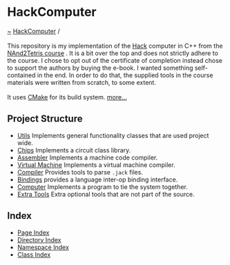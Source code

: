 <a id="hackcomputer"></a>
<h1>HackComputer</h1>
<a href="https://github.com/CharlesCarley/HackComputer#~">~</a>
<a href="index.md#index">HackComputer</a>
<span class="inline-text">/</span>
<span class="bold-text"><b></b></span>
<br/>
<br/>
<span class="inline-text">This repository is my implementation of the </span>
<a href="a00894.md#hack">Hack</a>
<span class="inline-text"> computer in C++ from the </span>
<a href="https://www.coursera.org/learn/build-a-computer#nand2tetris-course">NAnd2Tetris course</a>
<span class="inline-text">. It is a bit over the top and does not strictly adhere to the course. I chose to opt out of the certificate of completion instead chose to support the authors by buying the e-book. I wanted something self-contained in the end. In order to do that, the supplied tools in the course materials were written from scratch, to some extent. </span>
<br/>
<br/>
<span class="inline-text">
 It uses </span>
<a href="https://cmake.org/#cmake">CMake</a>
<span class="inline-text"> for its build system. </span>
<a href="a01563.md#hc00">more...</a>
<a id="index_1hc001"></a>
<a id="project-structure"></a>
<h2>Project Structure</h2>
<ul>
<li><a href="a01564.md#hc01">Utils</a>
<span class="inline-text"> Implements general functionality classes that are used project wide.</span>
</li>
<li><a href="a01565.md#hc02">Chips</a>
<span class="inline-text"> Implements a circuit class library.</span>
</li>
<li><a href="a01566.md#hc03">Assembler</a>
<span class="inline-text"> Implements a machine code compiler.</span>
</li>
<li><a href="a01567.md#hc04">Virtual Machine</a>
<span class="inline-text"> Implements a virtual machine compiler.</span>
</li>
<li><a href="a01568.md#hc05">Compiler</a>
<span class="inline-text"> Provides tools to parse </span>
<code class="typewriter">.jack</code>
<span class="inline-text"> files.</span>
</li>
<li><a href="a01569.md#hc06">Bindings</a>
<span class="inline-text"> provides a language inter-op binding interface.</span>
</li>
<li><a href="a01570.md#hc07">Computer</a>
<span class="inline-text"> Implements a program to tie the system together.</span>
</li>
<li><a href="a01571.md#hc08">Extra Tools</a>
<span class="inline-text"> Extra optional tools that are not part of the source.</span>
</li>
</ul>
<a id="index_1hc002"></a>
<a id="index"></a>
<h2>Index</h2>
<ul>
<li><a href="page_index.md#page-index">Page Index</a>
</li>
<li><a href="directory_index.md#directory-index">Directory Index</a>
</li>
<li><a href="namespace_index.md#namespace-index">Namespace Index</a>
</li>
<li><a href="class_index.md#class-index">Class Index</a>
</li>
</ul>
</div>
</div>
</body>
</html>
